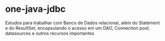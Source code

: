 # one-java-jdbc
Estudos para trabalhar com Banco de Dados relacional, além do Statement e do ResultSet, encapsulando o acesso em um DAO, Connection pool, datasources e outros recursos importantes
